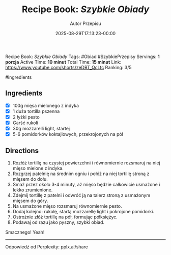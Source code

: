 ﻿---
draft: true
title: "Recipe Book: *Szybkie Obiady*"
author: "Autor Przepisu"
recipe_image: images/recipe-headers/default.jpg
date: 2025-08-29T17:13:23-00:00
categories: ["do-kategoryzacji"]
tags: ["draft"]
tagline: "Przepis do sformatowania"
servings: 4
prep_time: 15
cook: true
cook_time: 30
calories: 300
protein: 20
fat: 10
carbohydrate: 25
---
Recipe Book: *Szybkie Obiady*
Tags: #Obiad #SzybkiePrzepisy 
Servings: **1 porcja**
Active Time: **10 minut**
Total Time: **15 minut**
Link: https://www.youtube.com/shorts/zeDBT_QcLtc
Ranking: 3/5

#ingredients 
## Ingredients
- [x] 100g mięsa mielonego z indyka
- [x] 1 duża tortilla pszenna
- [x] 2 łyżki pesto
- [x] Garść rukoli
- [x] 30g mozzarelli light, startej
- [x] 5-6 pomidorków koktajlowych, przekrojonych na pół

## Directions
1. Rozłóż tortillę na czystej powierzchni i równomiernie rozsmaruj na niej mięso mielone z indyka.
2. Rozgrzej patelnię na średnim ogniu i połóż na niej tortillę stroną z mięsem do dołu.
3. Smaż przez około 3-4 minuty, aż mięso będzie całkowicie usmażone i lekko zrumienione.
4. Zdejmij tortillę z patelni i odwróć ją na talerz stroną z usmażonym mięsem do góry.
5. Na usmażone mięso rozsmaruj równomiernie pesto.
6. Dodaj kolejno: rukolę, startą mozzarellę light i pokrojone pomidorki.
7. Ostrożnie złóż tortillę na pół, formując półksiężyc.
8. Podawaj od razu jako pyszny, szybki obiad.

Smacznego! Yeah!

---
Odpowiedź od Perplexity: pplx.ai/share